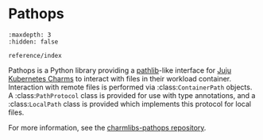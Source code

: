# Pathops

```{toctree}
:maxdepth: 3
:hidden: false

reference/index
```

Pathops is a Python library providing a [pathlib](https://docs.python.org/3/library/pathlib.html)-like interface for [Juju](https://juju.is/) [Kubernetes Charms](https://documentation.ubuntu.com/juju/latest/reference/charm/#kubernetes) to interact with files in their workload container.
Interaction with remote files is performed via :class:`ContainerPath` objects.
A :class:`PathProtocol` class is provided for use with type annotations, and a :class:`LocalPath` class is provided which implements this protocol for local files.

For more information, see the [charmlibs-pathops repository](https://github.com/canonical/charmlibs-pathops).
